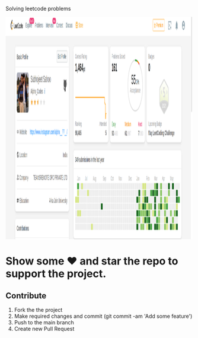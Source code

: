Solving leetcode problems

<img src="my_leetcode.png" height="600em" />

# Show some :heart: and star the repo to support the project.

## Contribute
1. Fork the the project
2. Make required changes and commit (git commit -am 'Add some feature')
3. Push to the main branch
4. Create new Pull Request
